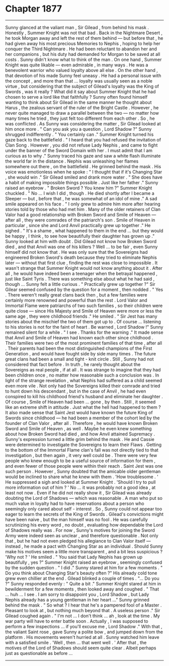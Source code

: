 
# Chapter 1877


---

Sunny glanced at the valiant man , Sir Gilead , from behind his mask .
Honestly , Summer Knight was not that bad . Back in the Nightmare Desert , he took Morgan away and left the rest of them behind — but before that , he had given away his most precious Memories to Nephis , hoping to help her conquer the Third Nightmare .
He had been reluctant to abandon her and her companions , but his duty had demanded for Morgan to be saved at all costs .
Sunny didn't know what to think of the man .
On one hand , Summer Knight was quite likable — even admirable , in many ways . He was a benevolent warrior who valued loyalty above all else .
On the other hand , that devotion of his made Sunny feel uneasy . He had a personal issue with the concept , and more than that … loyalty was usually seen as a noble virtue , but considering that the subject of Gilead's loyalty was the King of Swords , was it really ?
What did it say about Summer Knight that he had chosen to serve a lord like that faithfully ?
Sunny often found himself wanting to think about Sir Gilead in the same manner he thought about Harus , the zealous servant of the ruler of the Bright Castle . However , he never quite managed to draw a parallel between the two — no matter how many times he tried , they just felt too different from each other .
So , he was conflicted .
As Sunny was considering the matter , Sir Gilead looked at him once more .
" Can you ask you a question , Lord Shadow ?"
Sunny shrugged indifferently .
" You certainly can ."
Summer Knight turned his gaze back to the battlefield .
" I heard that you had refused the invitation of Clan Song . However , you did not refuse Lady Nephis , and came to fight under the banner of the Sword Domain with her . I must admit that I am curious as to why ."
Sunny traced his gaze and saw a white flash illuminate the world far in the distance . Nephis was unleashing her flames somewhere out there , on the battlefield .
He grinned behind the mask .
His voice was emotionless when he spoke :
" I thought that if it's Changing Star , she would win ."
Sir Gilead smiled and drank more water .
" She does have a habit of making impossible things possible . Just like her father ."
Sunny raised an eyebrow .
" Broken Sword ? You knew him ?"
Summer Knight chuckled .
" No … I wish I did , though . He died shortly after I became a Sleeper — but , before that , he was somewhat of an idol of mine ."
A sad smile appeared on his face .
" I only grew to admire him more after hearing stories told by those who had met him . Many of the older retainers of Clan Valor had a good relationship with Broken Sword and Smile of Heaven — after all , they were comrades of the patriarch's son . Smile of Heaven in particular , since she and Lord Anvil practically grew up together ."
He sighed .
" It's a shame , what happened to them in the end … but they would be happy , I think , to see how beautifully their daughter has grown up ."
Sunny looked at him with doubt .
Did Gilead not know how Broken Sword died , and that Anvil was one of his killers ? Well … to be fair , even Sunny himself did not know that . He was only sure that the Sovereigns had engineered Broken Sword's death because they tried to eliminate Nephis later — without that first clue , finding the rest was close to impossible .
It wasn't strange that Summer Knight would not know anything about it . After all , he would have indeed been a teenager when the betrayal happened , just like Saint Tyris .
There was something else about what he had said , though …
Sunny felt a little curious .
" Practically grew up together ?"
Sir Gilear seemed confused by the question for a moment , then nodded .
" Yes . There weren't really great clans back then , but a few families were certainly more renowned and powerful than the rest . Lord Valor and Immortal Flame were patriarchs of two such families , so their children were quite close — since His Majesty and Smile of Heaven were more or less the same age , they were childhood friends ."
He smiled .
" Sir Jest has many stories about the mischief the two of them got up to . Of course … listening to his stories is not for the faint of heart . Be warned , Lord Shadow !"
Sunny remained silent for a while .
" I see . Thanks for the warning ."
It made sense that Anvil and Smile of Heaven had known each other since childhood . Their families were two of the most prominent families of that time , after all . Their parents had been the most distinguished champions of the First Generation , and would have fought side by side many times . The future great clans had been a small and tight - knit circle .
Still , Sunny had not considered that fact before . In truth , he rarely thought about the Sovereigns as real people , if at all . It was strange to imagine that they had been children once , no matter how reasonable such a conclusion was .
In light of the strange revelation , what Nephis had suffered as a child seemed even more vile . Not only had the Sovereigns killed their comrade and tried to hunt down his descendant , but in the case of Anvil , he had even conspired to kill his childhood friend's husband and eliminate her daughter .
Of course , Smile of Heaven had been … gone , by then . Still , it seemed like an extreme shift in attitude .
Just what the hell had happened to them ?
It also made sense that Saint Jest would have known the future King of Swords since childhood — he had been a member of the cohort led by the founder of Clan Valor , after all .
Therefore , he would have known Broken Sword and Smile of Heaven , as well .
Maybe he even knew something about how Broken Sword had died , and how Anvil attained Supremacy .
Sunny's expression turned a little grim behind the mask .
He and Cassie were determined to investigate the Sovereigns to learn their Flaws . Getting to the bottom of the Immortal Flame clan's fall was not directly tied to that investigation , but then again , it very well could be .
There were very few people who knew enough to be a useful source of information for them , and even fewer of those people were within their reach . Saint Jest was one such person .
However , Sunny doubted that the amicable older gentleman would be inclined to share what he knew with them .
'How troublesome . '
He suppressed a sigh and looked at Summer Knight .
'Should I try to pull more information out of him ? '
No … it was probably not a good idea , at least not now . Even if he did not really show it , Sir Gilead was already doubting the Lord of Shadows — which was reasonable . A man who put so much value in loyalty had to have reservations about a person who seemingly only cared about self - interest .
So , Sunny could not appear too eager to learn the secrets of the King of Swords . Gilead's convictions might have been naive , but the man himself was no fool . He was carefully scrutinizing his every word , no doubt , evaluating how dependable the Lord of Shadows really was .
For now , Sunny's motives for joining the Sword Army were indeed seen as unclear , and therefore questionable . Not only that , but he had not even pledged his allegiance to Clan Valor itself — instead , he made a pact with Changing Star as an individual .
Should Sunny make his motives seem a little more transparent , and a bit less suspicious ?
'Why not ? '
He smiled .
" You said that Lady Nephis has grown up beautifully , yes ?"
Summer Knight raised an eyebrow , seemingly confused by the sudden question .
" I did ."
Sunny stared at him for a few moments .
" Do you think about Changing Star's beauty often ?"
His already cold tone grew even chillier at the end . Gilead blinked a couple of times .
"... Do you ?"
Sunny responded evenly :
" Quite a bit ."
Summer Knight stared at him in bewilderment for a few moments , then looked away and coughed .
" That … huh … I see . I am sorry to disappoint you , Lord Shadow , but Lady Nephis already has a young gentleman in her heart …"
Sunny grinned behind the mask .
" So what ? I hear that he's a pampered fool of a Master . Pleasant to look at , but nothing much beyond that . A useless person ."
Sir Gilead coughed again .
" I'm not … I don't think ... ah , look at the time . My war party will have to enter battle soon . Actually , I was supposed to perform a few inspections … if you'll excuse me , Lord Shadow ."
With that , the valiant Saint rose , gave Sunny a polite bow , and jumped down from the platform . His movements weren't hurried at all .
Sunny watched him leave with a satisfied smile .
'Well , then … that went well . '
After that , the motives of the Lord of Shadows should seem quite clear .
Albeit perhaps just as questionable as before …

---

